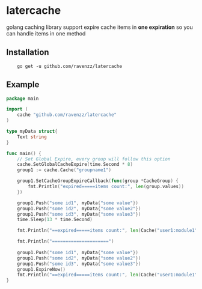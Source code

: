 latercache
==========

golang caching library 
support expire cache items in **one expiration** 
so you can handle items in one method

## Installation

```
    go get -u github.com/ravenzz/latercache
```

## Example

```go
package main

import (
    cache "github.com/ravenzz/latercache"
)

type myData struct{
    Text string
}

func main() {
    // Set Global Expire, every group will follow this option
    cache.SetGlobalCacheExpire(time.Second * 8)
    group1 := cache.Cache("groupname1")

    group1.SetCacheGroupExpireCallback(func(group *CacheGroup) {
		fmt.Println("expired=====items count:", len(group.values))
	})

    group1.Push("some id1", myData{"some value"})
    group1.Push("some id2", myData{"some value2"})
    group1.Push("some id3", myData{"some value3"})
    time.Sleep(13 * time.Second)

    fmt.Println("==expired=====items count:", len(Cache("user1:module1").values))

    fmt.Println("=====================")
    
    group1.Push("some id1", myData{"some value"})
    group1.Push("some id2", myData{"some value2"})
    group1.Push("some id3", myData{"some value3"})
	group1.ExpireNow()
    fmt.Println("==expired=====items count:", len(Cache("user1:module1").values))
}



```

